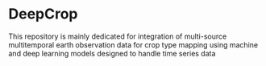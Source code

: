 # DeepCrop
This repository is mainly dedicated for integration of multi-source multitemporal earth observation data for crop type mapping using machine and deep learning models designed to handle time series data
